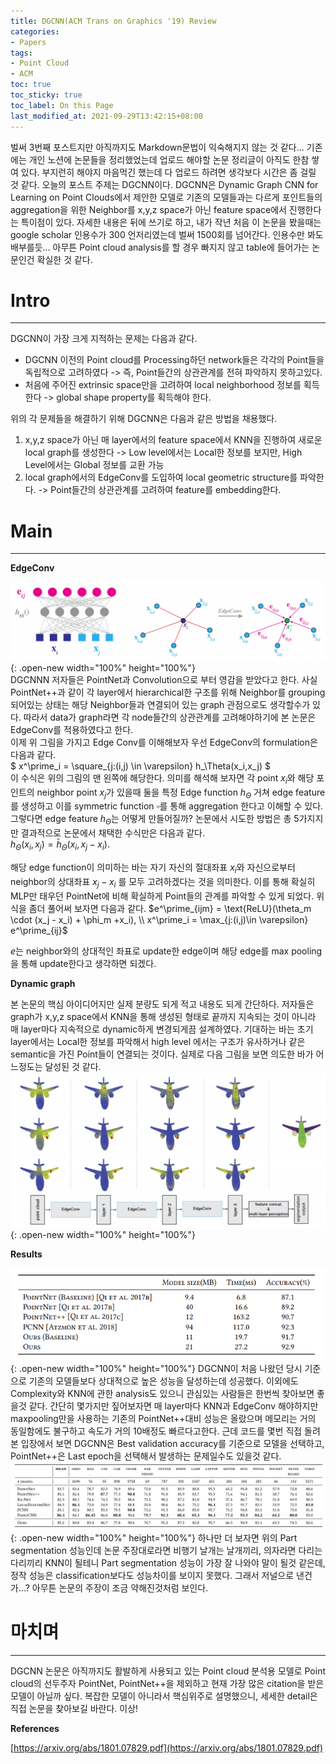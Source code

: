 ```yaml
---
title: DGCNN(ACM Trans on Graphics '19) Review
categories:
- Papers
tags:
- Point Cloud
- ACM
toc: true
toc_sticky: true
toc_label: On this Page
last_modified_at: 2021-09-29T13:42:15+08:00
---
```


벌써 3번째 포스트지만 아직까지도 Markdown문법이 익숙해지지 않는 것 같다... 기존에는 개인 노션에 논문들을 정리했었는데 업로드 해야할 논문 정리글이 아직도 한참 쌓여 있다. 부지런히 해야지 마음먹긴 했는데 다 업로드 하려면 생각보다 시간은 좀 걸릴 것 같다. 오늘의 포스트 주제는 DGCNN이다. DGCNN은 Dynamic Graph CNN for Learning on Point Clouds에서 제안한 모델로 기존의 모델들과는 다르게 포인트들의 aggregation을 위한 Neighbor를 x,y,z space가 아닌 feature space에서 진행한다는 특이점이 있다. 자세한 내용은 뒤에 쓰기로 하고, 내가 작년 처음 이 논문을 봤을때는 google scholar 인용수가 300 언저리였는데 벌써 1500회를 넘어간다. 인용수만 봐도 배부를듯... 아무튼 Point cloud analysis를 할 경우 빠지지 않고 table에 들어가는 논문인건 확실한 것 같다.

# Intro
___
DGCNN이 가장 크게 지적하는 문제는 다음과 같다.   
- DGCNN 이전의 Point cloud를 Processing하던 network들은 각각의 Point들을 독립적으로 고려하였다 -> 즉, Point들간의 상관관계를 전혀 파악하지 못하고있다.  
- 처음에 주어진 extrinsic space만을 고려하여 local neighborhood 정보를 획득한다 -> global shape property를 획득해야 한다.  

위의 각 문제들을 해결하기 위해 DGCNN은 다음과 같은 방법을 채용했다.  
1. x,y,z space가 아닌 매 layer에서의 feature space에서 KNN을 진행하여 새로운 local graph를 생성한다 -> Low level에서는 Local한 정보를 보지만, High Level에서는 Global 정보를 교환 가능  
2. local graph에서의 EdgeConv를 도입하여 local geometric structure를 파악한다. -> Point들간의 상관관계를 고려하여 feature를 embedding한다.  

# Main
___
**EdgeConv**  

![fig1](/assets/images/posts/DGCNN-fig1.png){: .open-new width="100%" height="100%"}  
DGCNNN 저자들은 PointNet과 Convolution으로 부터 영감을 받았다고 한다. 사실 PointNet++과 같이 각 layer에서 hierarchical한 구조를 위해 Neighbor를 grouping되어있는 상태는 해당 Neighbor들과 연결되어 있는 graph 관점으로도 생각할수가 있다. 따라서 data가 graph라면 각 node들간의 상관관계를 고려해야하기에 본 논문은 EdgeConv를 적용하였다고 한다.  
이제 위 그림을 가지고 Edge Conv를 이해해보자 우선 EdgeConv의 formulation은 다음과 같다.  
$ x^\prime_i = \square_{j:(i,j) \in \varepsilon} h_\Theta(x_i,x_j) $  
이 수식은 위의 그림의 맨 왼쪽에 해당한다. 의미를 해석해 보자면 각 point $x_i$와 해당 포인트의 neighbor point $x_j$가 있을때 둘을 특정 Edge function $h_\Theta$ 거쳐 edge feature를 생성하고 이를 symmetric function $\square$를 통해 aggregation 한다고 이해할 수 있다.  
그렇다면 edge feature $h_\Theta$는 어떻게 만들어질까? 논문에서 시도한 방법은 총 5가지지만 결과적으로 논문에서 채택한 수식만은 다음과 같다.  
$h_\Theta(x_i, x_j) = \bar{h}_\Theta(x_i, x_j - x_i)$.  

해당 edge function이 의미하는 바는 자기 자신의 절대좌표 $x_i$와 자신으로부터 neighbor의 상대좌표 $x_j-x_i$ 를 모두 고려하겠다는 것을 의미한다. 이를 통해 확실히 MLP만 태우던 PointNet에 비해 확실하게 Point들의 관계를 파악할 수 있게 되었다. 위식을 좀더 풀어써 보자면 다음과 같다.
$e^\prime_{ijm} = \text{ReLU}(\theta_m \cdot (x_j - x_i) + \phi_m +x_i), \\ x^\prime_i = \max_{j:(i,j)\in \varepsilon} e^\prime_{ij}$

$e$는 neighbor와의 상대적인 좌표로 update한 edge이며 해당 edge를 max pooling을 통해 update한다고 생각하면 되겠다.

**Dynamic graph**  

본 논문의 핵심 아이디어지만 실제 분량도 되게 적고 내용도 되게 간단하다. 저자들은 graph가 x,y,z space에서 KNN을 통해 생성된 형태로 끝까지 지속되는 것이 아니라 매 layer마다 지속적으로 dynamic하게 변경되게끔 설계하였다. 기대하는 바는 초기 layer에서는 Local한 정보를 파악해서 high level 에서는 구조가 유사하거나 같은 semantic을 가진 Point들이 연결되는 것이다. 실제로 다음 그림을 보면 의도한 바가 어느정도는 달성된 것 같다. 
![fig2](/assets/images/posts/DGCNN-fig2.png){: .open-new width="100%" height="100%"}  

**Results**  

![fig3](/assets/images/posts/DGCNN-fig3.png){: .open-new width="100%" height="100%"} 
DGCNN이 처음 나왔던 당시 기준으로 기존의 모델들보다 상대적으로 높은 성능을 달성하는데 성공했다. 이외에도 Complexity와 KNN에 관한 analysis도 있으니 관심있는 사람들은 한번씩 찾아보면 좋을것 같다. 간단히 몇가지만 짚어보자면 매 layer마다 KNN과 EdgeConv 해야하지만 maxpooling만을 사용하는 기존의 PointNet++대비 성능은 올랐으며 메모리는 거의 동일함에도 불구하고 속도가 거의 10배정도 빠르다고한다. 근데 코드를 몇번 직접 돌려본 입장에서 보면 DGCNN은 Best validation accuracy를 기준으로 모델을 선택하고, PointNet++은 Last epoch을 선택해서 발생하는 문제일수도 있을것 같다.  
![fig4](/assets/images/posts/DGCNN-fig4.png){: .open-new width="100%" height="100%"} 
하나만 더 보자면 위의 Part segmentation 성능인데 논문 주장대로라면 비행기 날개는 날개끼리, 의자라면 다리는 다리끼리 KNN이 될테니 Part segmentation 성능이 가장 잘 나와야 말이 될것 같은데, 정작 성능은 classification보다도 성능차이를 보이지 못했다. 그래서 저널으로 낸건가...? 아무튼 논문의 주장이 조금 약해진것처럼 보인다.

# 마치며
___
DGCNN 논문은 아직까지도 활발하게 사용되고 있는 Point cloud 분석용 모델로 Point cloud의 선두주자 PointNet, PointNet++을 제외하고 현재 가장 많은 citation을 받은 모델이 아닐까 싶다. 복잡한 모델이 아니라서 핵심위주로 설명했으니, 세세한 detail은 직접 논문을 찾아보길 바란다. 이상!  

**References**

[https://arxiv.org/abs/1801.07829.pdf](https://arxiv.org/abs/1801.07829.pdf)

